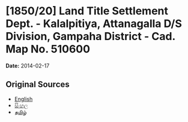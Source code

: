 # [1850/20] Land Title Settlement Dept. - Kalalpitiya, Attanagalla D/S Division, Gampaha District - Cad. Map No. 510600

**Date:** 2014-02-17

## Original Sources

- [English](https://documents.gov.lk/view/extra-gazettes/2014/2/1850-20_E.pdf)
- [සිංහල](https://documents.gov.lk/view/extra-gazettes/2014/2/1850-20_S.pdf)
- [தமிழ்](https://documents.gov.lk/view/extra-gazettes/2014/2/1850-20_T.pdf)
